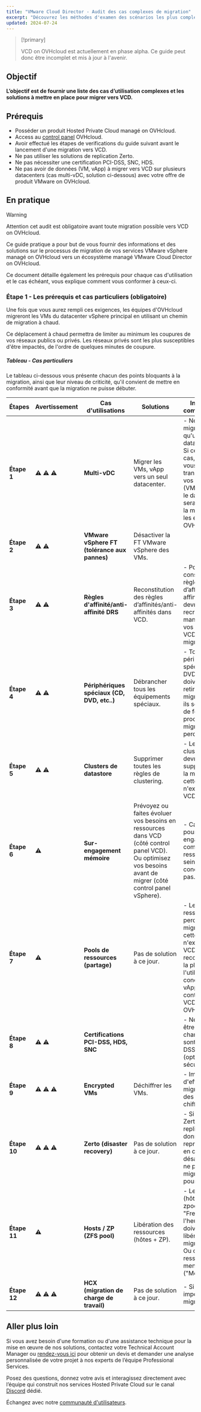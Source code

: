 ```yaml
---
title: "VMware Cloud Director - Audit des cas complexes de migration"
excerpt: "Découvrez les méthodes d'examen des scénarios les plus complexes au sein de vos services VMware on OVHcloud dans le but de vous préparer à migrer vers VCD"
updated: 2024-07-24
---
```



> [!primary]
>
> VCD on OVHcloud est actuellement en phase alpha. Ce guide peut donc être incomplet et mis à jour à l'avenir.
>

## Objectif

**L’objectif est de fournir une liste des cas d’utilisation complexes et les solutions à mettre en place pour migrer vers VCD.**

## Prérequis

- Posséder un produit Hosted Private Cloud managé on OVHcloud.
- Access au [control panel](/links/manager) OVHcloud.
- Avoir effectué les étapes de verifications du guide suivant avant le lancement d'une migration vers VCD.
- Ne pas utiliser les solutions de replication Zerto.
- Ne pas nécessiter une certification PCI-DSS, SNC, HDS.
- Ne pas avoir de données (VM, vApp) à migrer vers VCD sur plusieurs datacenters (cas multi-vDC, solution ci-dessous) avec votre offre de produit VMware on OVHcloud.

## En pratique

> [!warning]
>
> Attention cet audit est obligatoire avant toute migration possible vers VCD on OVHcloud.
>

Ce guide pratique a pour but de vous fournir des informations et des solutions sur le processus de migration de vos services VMware vSphere managé on OVHcloud vers un écosystème managé VMware Cloud Director on OVHcloud.

Ce document détaille également les prérequis pour chaque cas d'utilisation et le cas échéant, vous explique comment vous conformer à ceux-ci.

### Étape 1 - Les prérequis et cas particuliers (obligatoire)

Une fois que vous aurez rempli ces exigences, les équipes d'OVHcloud migreront les VMs du datacenter vSphere principal en utilisant un chemin de migration à chaud.

Ce déplacement à chaud permettra de limiter au minimum les coupures de vos réseaux publics ou privés. Les réseaux privés sont les plus susceptibles d'être impactés, de l'ordre de quelques minutes de coupure.

##### Tableau - Cas particuliers

Le tableau ci-dessous vous présente chacun des points bloquants à la migration, ainsi que leur niveau de criticité, qu'il convient de mettre en conformité avant que la migration ne puisse débuter.

| **Étapes**   | **Avertissement** | **Cas d'utilisations**                       | **Solutions**                                                                                                                                                     | **Informations complémentaires**                                                                                                                                                                                                        | **Aides et références**                                                                                                                                                                               |
|--------------|-------------------|----------------------------------------------|-------------------------------------------------------------------------------------------------------------------------------------------------------------------|-----------------------------------------------------------------------------------------------------------------------------------------------------------------------------------------------------------------------------------------|-------------------------------------------------------------------------------------------------------------------------------------------------------------------------------------------------------|
| **Étape 1**  | ⚠️ ⚠️ ⚠️          | **Multi-vDC**                                | Migrer les VMs, vApp vers un seul datacenter.                                                                                                                     | - Ne peut être migré que s'il n'a qu'un seul datacenter. <br/> Si ce n’est pas le cas, assurez-vous avant, de transférer toutes vos données (VMs, vApp) dans le datacenter qui sera utilisé pour la migration par les équipes OVHcloud. | [Migration d'une infrastructure vers un nouveau vDC](/pages/hosted_private_cloud/hosted_private_cloud_powered_by_vmware/service-migration-vdc)                                                        |
| **Étape 2**  | ⚠️ ⚠️             | **VMware vSphere FT (tolérance aux pannes)** | Désactiver la FT VMware vSphere des VMs.                                                                                                                          |                                                                                                                                                                                                                                         | [Tolerance aux pannes VMware](/pages/bare_metal_cloud/managed_bare_metal/vmware_fault_tolerance)                                                                                                      |
| **Étape 3**  | ⚠️ ⚠️             | **Règles d'affinité/anti-affinité DRS**      | Reconstitution des règles d’affinités/anti-affinités dans VCD.                                                                                                    | - Pour être conservé, les règles d’affinité/anti-affinité DRS devront être recrées manuellement par vos soins dans VCD après migration.                                                                                                 | [VMware DRS distributed resource scheduler](/pages/hosted_private_cloud/hosted_private_cloud_powered_by_vmware/vmware_drs_distributed_ressource_scheduler_new)                                                                     |
| **Étape 4**  | ⚠️ ⚠️             | **Périphériques spéciaux (CD, DVD, etc..)**  | Débrancher tous les équipements spéciaux.                                                                                                                         | - Tous les périphériques spéciaux (CD, DVD, etc.) doivent être retirés avant la migration, sinon ils seront retirés de force par le processus de migration et perdus.                                                                   |                                                                                                                                                                                                       |
| **Étape 5**  | ⚠️ ⚠️             | **Clusters de datastore**                    | Supprimer toutes les règles de clustering.                                                                                                                        | - Les règles de clustering devront être supprimés avant la migration car cette notion n'existe pas côté VCD.                                                                                                                            |                                                                                                                                                                                                       |
| **Étape 6**  | ⚠️                | **Sur-engagement mémoire**                   | Prévoyez ou faites évoluer vos besoins en ressources dans VCD (côté control panel VCD). <br/> Ou optimisez vos besoins avant de migrer (côté control panel vSphere). | - Car vous ne pourrez pas sur-engager (over commit) de ressources au sein de VCD, ce concept n'existe pas.                                                                                                                              | [Modification des ressources de la machine virtuelle](/pages/hosted_private_cloud/hosted_private_cloud_powered_by_vmware/modify_hardware_configuration_of_vm)                                         |
| **Étape 7**  | ⚠️                | **Pools de ressources (partage)**            | Pas de solution à ce jour.                                                                                                                                        | - Les pools de ressources seront perdus après la migration car cette notion n'existe plus côté VCD. Nous recommandons à la place l'utilisation des concepts de vApp au sein du control panel VCD on OVHcloud.                           | [Utilisation de vApps dans le control panel VCD on OVHcloud](https://docs.vmware.com/en/VMware-Cloud-Director/10.6/VMware-Cloud-Director-Tenant-Guide/GUID-AC48FB5E-4ADC-4835-AACE-B949B297A147.html) |
| **Étape 8**  | ⚠️ ⚠️             | **Certifications PCI-DSS, HDS, SNC**         |                                                                                                                                                                   | - Ne peut pas être migré si vos charges de travail sont certifié PCI-DSS, HDS, SNC (options de sécurité).                                                                                                                               |                                                                                                                                                                                                       |
| **Étape 9**  | ⚠️ ⚠️ ⚠️          | **Encrypted VMs**                            | Déchiffrer les VMs.                                                                                                                                               | - Impossible d'effectuer la migration avec des VMs, vApp chiffrées.                                                                                                                                                                     |                                                                                                                                                                                                       |
| **Étape 10** | ⚠️ ⚠️ ⚠️          | **Zerto (disaster recovery)**                | Pas de solution à ce jour.                                                                                                                                        | - Si vous utilisez Zerto (solution de replication de données pour la reprise d'activé en cas de désastre), vous ne pouvez pas migrer vers VCD pour le moment.                                                                           | [Mise en place de Zerto Virtual Replication entre deux centres de données OVHcloud](/pages/hosted_private_cloud/hosted_private_cloud_powered_by_vmware/zerto_virtual_replication_as_a_service)        |
| **Étape 11** | ⚠️                | **Hosts / ZP (ZFS pool)**                    | Libération des ressources (hôtes + ZP).                                                                                                                           | - Les ressources (hôtes + ZP zpool) gratuites "Freespare" et à l'heure "Hourly" doivent être libérées avant la migration. <br/> Ou convertit en ressources mensuelles ("Monthly").                                                      | [Informations de facturation du Hosted Private Cloud](/pages/account_and_service_management/managing_billing_payments_and_services/facturation_private_cloud)                                            |
| **Étape 12** | ⚠️ ⚠️ ⚠️          | **HCX (migration de charge de travail)**     | Pas de solution à ce jour.                                                                                                                                        | - Si tel est le cas, impossible de migrer vers VCD.                                                                                                                                                                                     |                                                                                                                                                                                                       |

## Aller plus loin

Si vous avez besoin d'une formation ou d'une assistance technique pour la mise en œuvre de nos solutions, contactez votre Technical Account Manager ou [rendez-vous ici](/links/professional-services) pour obtenir un devis et demander une analyse personnalisée de votre projet à nos experts de l’équipe Professional Services.

Posez des questions, donnez votre avis et interagissez directement avec l’équipe qui construit nos services Hosted Private Cloud sur le canal [Discord](<https://discord.gg/ovhcloud>) dédié.

Échangez avec notre [communauté d'utilisateurs](/links/community).
